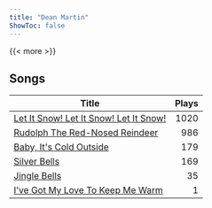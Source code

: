 ```yaml
---
title: "Dean Martin"
ShowToc: false
---
```


{{< more >}}

## Songs
Title | Plays 
----- | -----: 
[Let It Snow! Let It Snow! Let It Snow!](/songs/let-it-snow-let-it-snow-let-it-snow) | 1020
[Rudolph The Red-Nosed Reindeer](/songs/rudolph-the-red-nosed-reindeer) | 986
[Baby, It's Cold Outside](/songs/baby-its-cold-outside) | 179
[Silver Bells](/songs/silver-bells) | 169
[Jingle Bells](/songs/jingle-bells) | 35
[I've Got My Love To Keep Me Warm](/songs/ive-got-my-love-to-keep-me-warm) | 1

